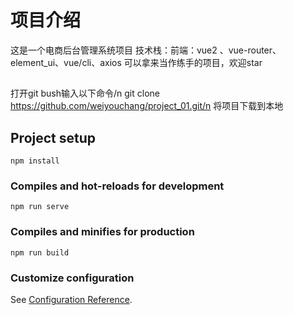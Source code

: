 # 项目介绍
这是一个电商后台管理系统项目
技术栈：前端：vue2 、vue-router、element_ui、vue/cli、axios
可以拿来当作练手的项目，欢迎star
##
打开git bush输入以下命令/n
git clone https://github.com/weiyouchang/project_01.git/n
将项目下载到本地
## Project setup
```下载依赖
npm install
```

### Compiles and hot-reloads for development
```启动项目
npm run serve
```

### Compiles and minifies for production
```打包发布
npm run build
```

### Customize configuration
See [Configuration Reference](https://cli.vuejs.org/config/).
